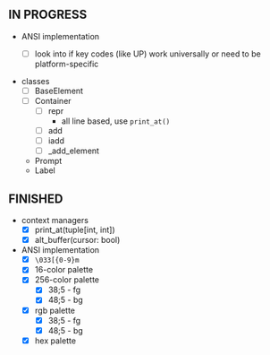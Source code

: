 IN PROGRESS
-----------

* ANSI implementation
    - [ ] look into if key codes (like UP) work universally or need to be platform-specific


* classes
    - [ ] BaseElement
    - [ ] Container
        + [ ] repr
            * all line based, use `print_at()`
        + [ ] add
        + [ ] iadd
        + [ ] \_add_element

    -  Prompt
    -  Label

FINISHED
--------

* context managers
    - [x] print_at(tuple[int, int])
    - [x] alt_buffer(cursor: bool)

* ANSI implementation
    - [x] `\033[{0-9}m`
    - [x] 16-color palette
    - [x] 256-color palette
        + [x] 38;5 - fg
        + [x] 48;5 - bg

    - [x] rgb palette
        + [x] 38;5 - fg
        + [x] 48;5 - bg

    - [x] hex palette
